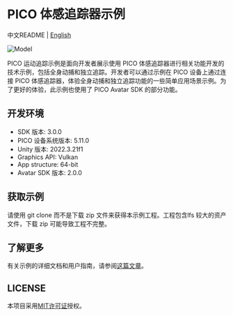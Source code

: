 # PICO 体感追踪器示例

中文README | [English](./README.md)

![Model](https://github.com/Pico-Developer/PICOMotionTrackerSample-Unity/blob/main/pico-motion-tracker-sample.jpg)

PICO 运动追踪示例是面向开发者展示使用 PICO 体感追踪器进行相关功能开发的技术示例，包括全身动捕和独立追踪。开发者可以通过示例在 PICO 设备上通过连接 PICO 体感追踪器，体验全身动捕和独立追踪功能的一些简单应用场景示例。为了更好的体验，此示例也使用了 PICO Avatar SDK 的部分功能。

## 开发环境

- SDK 版本: 3.0.0
- PICO 设备系统版本: 5.11.0
- Unity 版本: 2022.3.21f1
- Graphics API: Vulkan
- App structure: 64-bit
- Avatar SDK 版本: 2.0.0

## 获取示例
请使用 git clone 而不是下载 zip 文件来获得本示例工程。工程包含lfs 较大的资产文件，下载 zip 可能导致工程不完整。

## 了解更多

有关示例的详细文档和用户指南，请参阅[这篇文章](https://developer-cn.picoxr.com/document/unity/pico-motion-tracking-sample/)。

## LICENSE

本项目采用[MIT许可证](./License.md)授权。

